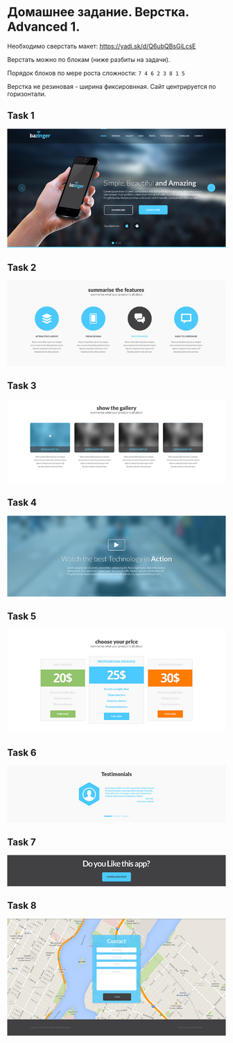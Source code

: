 # Домашнее задание. Верстка. Advanced 1.

Необходимо сверстать макет: https://yadi.sk/d/Q6ubQBsGiLcsE

Верстать можно по блокам (ниже разбиты на задачи).

Порядок блоков по мере роста сложности: `7 4 6 2 3 8 1 5` 

Верстка не резиновая - ширина фиксировнная. Сайт центрируется по горизонтали.

## Task 1

![part1.jpg](task/part1.jpg)

## Task 2

![part2.jpg](task/part2.jpg)

## Task 3

![part3.jpg](task/part3.jpg)

## Task 4

![part4.jpg](task/part4.jpg)

## Task 5

![part5.jpg](task/part5.jpg)

## Task 6

![part6.jpg](task/part6.jpg)

## Task 7

![part7.jpg](task/part7.jpg)

## Task 8

![part8.jpg](task/part8.jpg)